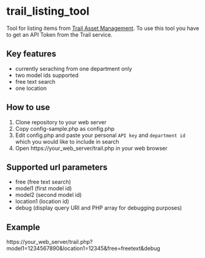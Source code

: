 # trail_listing_tool
Tool for listing items from [Trail Asset Management](https://trail.fi/). To use this tool you have to get an API Token from the Trail service.

## Key features
- currently seraching from one department only
- two model ids supported
- free text search
- one location

## How to use
1. Clone repository to your web server
2. Copy config-sample.php as config.php
3. Edit config.php and paste your personal `API key` and `department id` which you would like to include in search
4. Open https://your_web_server/trail.php in your web browser

## Supported url parameters
- free (free text search)
- model1 (first model id)
- model2 (second model id)
- location1 (location id)
- debug (display query URI and PHP array for debugging purposes)

## Example
 https://your_web_server/trail.php?model1=1234567890&location1=12345&free=freetext&debug
